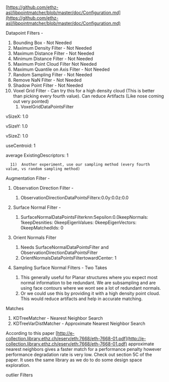 [https://github.com/ethz-asl/libpointmatcher/blob/master/doc/Configuration.md](https://github.com/ethz-asl/libpointmatcher/blob/master/doc/Configuration.md)

  

Datapoint Filters -

1. Bounding Box - Not Needed 
2. Maximum Density Filter - Not Needed 
3. Maximum Distance Filter - Not Needed 
4. Minimum Distance Filter - Not Needed 
5. Maximum Point Cloud Filter Not Needed 
6. Maximum Quantile on Axis Filter - Not Needed 
7. Random Sampling Filter - Not Needed 
8. Remove NaN Filter - Not Needed 
9. Shadow Point Filter - Not Needed 
10. Voxel Grid Filter - Can try this for a high density cloud (This is better than picking every fourth value). Can reduce Artifacts (Like nose coming out very pointed) 
    1. VoxelGridDataPointsFilter 

vSizeX: 1.0

vSizeY: 1.0

vSizeZ: 1.0

useCentroid: 1

average ExistingDescriptors: 1

      11)  Another experiment, use our sampling method (every fourth value, vs random sampling method)

Augmentation Filter -

1. Observation Direction Filter - 
    1. ObservationDirectionDataPointsFilterx:0.0y:0.0z:0.0 

2. Surface Normal Filter - 
    1. SurfaceNormalDataPointsFilterknn:5epsilon:0.0keepNormals: 1keepDesnities: 0keepEigenValues: 0keepEigenVectors: 0keepMatchedIds: 0 

3. Orient Normals Filter 
    1. Needs SurfaceNormalDataPointsFilter and ObservationDirectionDataPointsFilter  
    2. OrientNormalsDataPointsFiltertowardCenter: 1 

4. Sampling Surface Normal Filters - Two Takes  
    1. This generally useful for Planar structures where you expect most normal information to be redundant. We are subsampling and are using face contours where we wont see a lot of redundant normals. 
    2. Or we could use this by providing it with a high density point cloud. This would reduce artifacts and help in accurate matching. 

  

Matches

1. KDTreeMatcher - Nearest Neighbor Search 
2. KDTreeVarDistMatcher - Approximate Nearest Neighbor Search 
  

According to this paper  [http://e-collection.library.ethz.ch/eserv/eth:7668/eth-7668-01.pdf](http://e-collection.library.ethz.ch/eserv/eth:7668/eth-7668-01.pdf) approximate nearest neighbors gives a faster match for a performance penalty however performance degradation rate is very low. Check out section 5C of the paper. It uses the same library as we do to do some design space exploration.

  

outlier Filters
